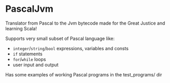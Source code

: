 # PascalJvm
Translator from Pascal to the Jvm bytecode made for the Great Justice and learning Scala!

Supports very small subset of Pascal language like:
* `integer`/`string`/`bool` expressions, variables and consts
* `if` statements
* `for`/`while` loops
* user input and output

Has some examples of working Pascal programs in the test_programs/ dir

